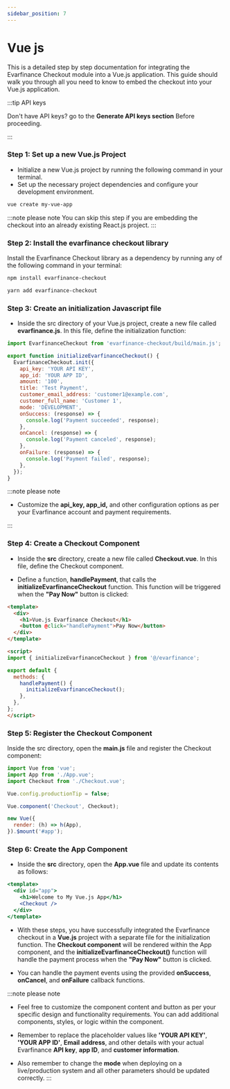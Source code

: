 ```yaml
---
sidebar_position: 7
---
```


# Vue js

This is a detailed step by step documentation for integrating the Evarfinance Checkout module into a Vue.js application. This guide should walk you through all you need to know to embed the checkout into your Vue.js application.


:::tip API keys

Don't have API keys? go to the **Generate API keys section** Before proceeding.

:::

### Step 1: Set up a new Vue.js Project

- Initialize a new Vue.js project by running the following command in your terminal.
- Set up the necessary project dependencies and configure your development environment.

```bash title="bash"
vue create my-vue-app
```

:::note please note
You can skip this step if you are embedding the checkout into an already existing React.js project.
:::

### Step 2: Install the evarfinance checkout library

Install the Evarfinance Checkout library as a dependency by running any of the following command in your terminal:

```bash title="npm"
npm install evarfinance-checkout
```

```bash title="yarn"
yarn add evarfinance-checkout
```
### Step 3: Create an initialization Javascript file

- Inside the src directory of your Vue.js project, create a new file called **evarfinance.js**. In this file, define the initialization function:

```js title="evarfinance.js"
import EvarfinanceCheckout from 'evarfinance-checkout/build/main.js';

export function initializeEvarfinanceCheckout() {
  EvarfinanceCheckout.init({
    api_key: 'YOUR API KEY',
    app_id: 'YOUR APP ID',
    amount: '100',
    title: 'Test Payment',
    customer_email_address: 'customer1@example.com',
    customer_full_name: 'Customer 1',
    mode: 'DEVELOPMENT',
    onSuccess: (response) => {
      console.log('Payment succeeded', response);
    },
    onCancel: (response) => {
      console.log('Payment canceled', response);
    },
    onFailure: (response) => {
      console.log('Payment failed', response);
    },
  });
}
```
:::note please note

- Customize the **api_key, app_id,** and other configuration options as per your Evarfinance account and payment requirements.

:::

### Step 4: Create a Checkout Component

- Inside the **src** directory, create a new file called **Checkout.vue**. In this file, define the Checkout component.

- Define a function, **handlePayment**, that calls the **initializeEvarfinanceCheckout** function. This function will be triggered when the **"Pay Now"** button is clicked:

```html title="Checkout.vue"
<template>
  <div>
    <h1>Vue.js Evarfinance Checkout</h1>
    <button @click="handlePayment">Pay Now</button>
  </div>
</template>

<script>
import { initializeEvarfinanceCheckout } from '@/evarfinance';

export default {
  methods: {
    handlePayment() {
      initializeEvarfinanceCheckout();
    },
  },
};
</script>

```

### Step 5: Register the Checkout Component

Inside the src directory, open the **main.js** file and register the Checkout component:

```js title="main.js"
import Vue from 'vue';
import App from './App.vue';
import Checkout from './Checkout.vue';

Vue.config.productionTip = false;

Vue.component('Checkout', Checkout);

new Vue({
  render: (h) => h(App),
}).$mount('#app');
```

### Step 6: Create the App Component

- Inside the **src** directory, open the **App.vue** file and update its contents as follows:

```jsx title="App.vue"
<template>
  <div id="app">
    <h1>Welcome to My Vue.js App</h1>
    <Checkout />
  </div>
</template>
```

- With these steps, you have successfully integrated the Evarfinance checkout in a **Vue.js** project with a separate file for the initialization function. The **Checkout component** will be rendered within the App component, and the **initializeEvarfinanceCheckout()** function will handle the payment process when the **"Pay Now"** button is clicked.

- You can handle the payment events using the provided **onSuccess**, **onCancel**, and **onFailure** callback functions.

:::note please note
- Feel free to customize the component content and button as per your specific design and functionality requirements. You can add additional components, styles, or logic within the component.

- Remember to replace the placeholder values like **'YOUR API KEY'**, **'YOUR APP ID'**, **Email address**, and other details with your actual Evarfinance **API key**, **app ID**, and **customer information**.

- Also remember to change the **mode** when deploying on a live/production system and all other parameters should be updated correctly.
:::